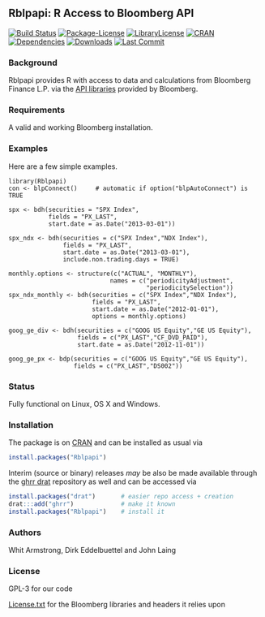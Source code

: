
## Rblpapi: R Access to Bloomberg API

[![Build Status](https://github.com/Rblp/Rblpapi/actions/workflows/ci.yaml/badge.svg)](https://github.com/Rblp/Rblpapi/actions/workflows/ci.yaml)
[![Package-License](http://img.shields.io/badge/license-GPL--3-brightgreen.svg?style=flat)](http://www.gnu.org/licenses/gpl-3.0.html)
[![LibraryLicense](https://img.shields.io/badge/license-License.txt-yellow.svg?style=flat)](https://raw.githubusercontent.com/Rblp/Rblpapi/master/inst/License.txt)
[![CRAN](https://www.r-pkg.org/badges/version/Rblpapi)](https://cran.r-project.org/package=Rblpapi)
[![Dependencies](https://tinyverse.netlify.app/badge/Rblpapi)](https://cran.r-project.org/package=Rblpapi)
[![Downloads](https://cranlogs.r-pkg.org/badges/Rblpapi?color=brightgreen)](https://www.r-pkg.org:443/pkg/Rblpapi)
[![Last Commit](https://img.shields.io/github/last-commit/Rblp/Rblpapi)](https://github.com/Rblp/Rblpapi)

### Background

Rblpapi provides R with access to data and calculations from Bloomberg
Finance L.P. via the [API libraries](https://www.bloomberg.com/professional/support/api-library/) provided by
Bloomberg.


### Requirements

A valid and working Bloomberg installation.

### Examples

Here are a few simple examples.

```{.r}
library(Rblpapi)
con <- blpConnect() 	# automatic if option("blpAutoConnect") is TRUE

spx <- bdh(securities = "SPX Index",
           fields = "PX_LAST",
           start.date = as.Date("2013-03-01"))

spx_ndx <- bdh(securities = c("SPX Index","NDX Index"),
               fields = "PX_LAST",
               start.date = as.Date("2013-03-01"),
               include.non.trading.days = TRUE)

monthly.options <- structure(c("ACTUAL", "MONTHLY"),
                            names = c("periodicityAdjustment",
                                      "periodicitySelection"))
spx_ndx_monthly <- bdh(securities = c("SPX Index","NDX Index"),
                       fields = "PX_LAST",
                       start.date = as.Date("2012-01-01"),
                       options = monthly.options)

goog_ge_div <- bdh(securities = c("GOOG US Equity","GE US Equity"),
                   fields = c("PX_LAST","CF_DVD_PAID"),
                   start.date = as.Date("2012-11-01"))

goog_ge_px <- bdp(securities = c("GOOG US Equity","GE US Equity"),
                  fields = c("PX_LAST","DS002"))
```

### Status

Fully functional on Linux, OS X and Windows.

### Installation

The package is on [CRAN](https://cran.r-project.org) and can be installed as
usual via

```r
install.packages("Rblpapi")
```

Interim (source or binary) releases _may_ be also be made available through the
[ghrr drat](https://ghrr.github.io/drat/) repository as well and can be accessed via

```r
install.packages("drat")       # easier repo access + creation
drat:::add("ghrr")             # make it known
install.packages("Rblpapi")    # install it
```

### Authors

Whit Armstrong, Dirk Eddelbuettel and John Laing

### License

GPL-3 for our code

[License.txt](inst/License.txt) for the Bloomberg libraries and headers it relies upon
